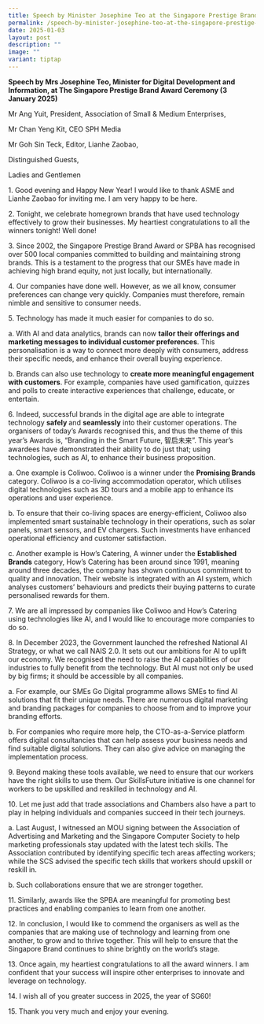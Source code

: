 ```yaml
---
title: Speech by Minister Josephine Teo at the Singapore Prestige Brand Award Ceremony
permalink: /speech-by-minister-josephine-teo-at-the-singapore-prestige-brand-award-ceremony/
date: 2025-01-03
layout: post
description: ""
image: ""
variant: tiptap
---
```

<p><strong>Speech by Mrs Josephine Teo, Minister for Digital Development and Information, at The Singapore Prestige Brand Award Ceremony (3 January 2025)</strong>
</p>
<p>Mr Ang Yuit, President, Association of Small &amp; Medium Enterprises,</p>
<p>Mr Chan Yeng Kit, CEO SPH Media</p>
<p>Mr Goh Sin Teck, Editor, Lianhe Zaobao,</p>
<p>Distinguished Guests,</p>
<p>Ladies and Gentlemen</p>
<p>1. Good evening and Happy New Year! I would like to thank ASME and Lianhe
Zaobao for inviting me. I am very happy to be here.</p>
<p>2. Tonight, we celebrate homegrown brands that have used technology effectively
to grow their businesses. My heartiest congratulations to all the winners
tonight! Well done!</p>
<p>3. Since 2002, the Singapore Prestige Brand Award or SPBA has recognised
over 500 local companies committed to building and maintaining strong brands.
This is a testament to the progress that our SMEs have made in achieving
high brand equity, not just locally, but internationally.</p>
<p>4. Our companies have done well. However, as we all know, consumer preferences
can change very quickly. Companies must therefore, remain nimble and sensitive
to consumer needs.</p>
<p>5. Technology has made it much easier for companies to do so.</p>
<p>a. With AI and data analytics, brands can now <strong>tailor their offerings and marketing messages to individual customer preferences</strong>.
This personalisation is a way to connect more deeply with consumers, address
their specific needs, and enhance their overall buying experience.</p>
<p>b. Brands can also use technology to <strong>create more meaningful engagement with customers</strong>.
For example, companies have used gamification, quizzes and polls to create
interactive experiences that challenge, educate, or entertain.</p>
<p>6. Indeed, successful brands in the digital age are able to integrate
technology <strong>safely </strong>and <strong>seamlessly</strong> into their
customer operations. The organisers of today’s Awards recognised this,
and thus the theme of this year’s Awards is, “Branding in the Smart Future,
智启未来”. This year’s awardees have demonstrated their ability to do just
that; using technologies, such as AI, to enhance their business proposition.</p>
<p>a. One example is Coliwoo. Coliwoo is a winner under the <strong>Promising Brands</strong> category.
Coliwoo is a co-living accommodation operator, which utilises digital technologies
such as 3D tours and a mobile app to enhance its operations and user experience.</p>
<p>b. To ensure that their co-living spaces are energy-efficient, Coliwoo
also implemented smart sustainable technology in their operations, such
as solar panels, smart sensors, and EV chargers. Such investments have
enhanced operational efficiency and customer satisfaction.</p>
<p>c. Another example is How’s Catering, A winner under the <strong>Established Brands</strong> category,
How’s Catering has been around since 1991, meaning around three decades,
the company has shown continuous commitment to quality and innovation.
Their website is integrated with an AI system, which analyses customers’
behaviours and predicts their buying patterns to curate personalised rewards
for them.</p>
<p>7. We are all impressed by companies like Coliwoo and How’s Catering using
technologies like AI, and I would like to encourage more companies to do
so.</p>
<p>8. In December 2023, the Government launched the refreshed National AI
Strategy, or what we call NAIS 2.0. It sets out our ambitions for AI to
uplift our economy. We recognised the need to raise the AI capabilities
of our industries to fully benefit from the technology. But AI must not
only be used by big firms; it should be accessible by all companies.</p>
<p>a. For example, our SMEs Go Digital programme allows SMEs to find AI solutions
that fit their unique needs. There are numerous digital marketing and branding
packages for companies to choose from and to improve your branding efforts.</p>
<p>b. For companies who require more help, the CTO-as-a-Service platform
offers digital consultancies that can help assess your business needs and
find suitable digital solutions. They can also give advice on managing
the implementation process.</p>
<p>9. Beyond making these tools available, we need to ensure that our workers
have the right skills to use them. Our SkillsFuture initiative is one channel
for workers to be upskilled and reskilled in technology and AI.</p>
<p>10. Let me just add that trade associations and Chambers also have a part
to play in helping individuals and companies succeed in their tech journeys.</p>
<p>a. Last August, I witnessed an MOU signing between the Association of
Advertising and Marketing and the Singapore Computer Society to help marketing
professionals stay updated with the latest tech skills. The Association
contributed by identifying specific tech areas affecting workers; while
the SCS advised the specific tech skills that workers should upskill or
reskill in.</p>
<p>b. Such collaborations ensure that we are stronger together.</p>
<p>11. Similarly, awards like the SPBA are meaningful for promoting best
practices and enabling companies to learn from one another.</p>
<p>12. In conclusion, I would like to commend the organisers as well as the
companies that are making use of technology and learning from one another,
to grow and to thrive together. This will help to ensure that the Singapore
Brand continues to shine brightly on the world’s stage.</p>
<p>13. Once again, my heartiest congratulations to all the award winners.
I am confident that your success will inspire other enterprises to innovate
and leverage on technology.</p>
<p>14. I wish all of you greater success in 2025, the year of SG60!</p>
<p>15. Thank you very much and enjoy your evening.</p>